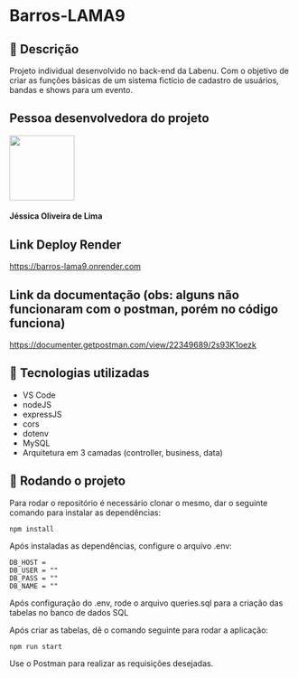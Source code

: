 # Barros-LAMA9
## :memo: Descrição
Projeto individual desenvolvido no back-end da Labenu. Com o objetivo de criar as funções básicas de um sistema fictício de cadastro de usuários, bandas e shows para um evento.

## Pessoa desenvolvedora do projeto
<img src="https://avatars.githubusercontent.com/u/102320940?v=4" width=115><br><h4>Jéssica Oliveira de Lima</h4>

## Link Deploy Render
https://barros-lama9.onrender.com

## Link da documentação (obs: alguns não funcionaram com o postman, porém no código funciona)
https://documenter.getpostman.com/view/22349689/2s93K1oezk

## :wrench: Tecnologias utilizadas
* VS Code
* nodeJS
* expressJS
* cors
* dotenv
* MySQL
* Arquitetura em 3 camadas (controller, business, data) 


## :rocket: Rodando o projeto
Para rodar o repositório é necessário clonar o mesmo, dar o seguinte comando para instalar as dependências:
```
npm install
```
Após instaladas as dependências, configure o arquivo .env:
```
DB_HOST = 
DB_USER = ""
DB_PASS = ""
DB_NAME = ""
```
Após configuração do .env, rode o arquivo queries.sql para a criação das tabelas no banco de dados SQL

Após criar as tabelas, dê o comando seguinte para rodar a aplicação:
```
npm run start
```

Use o Postman para realizar as requisições desejadas.
